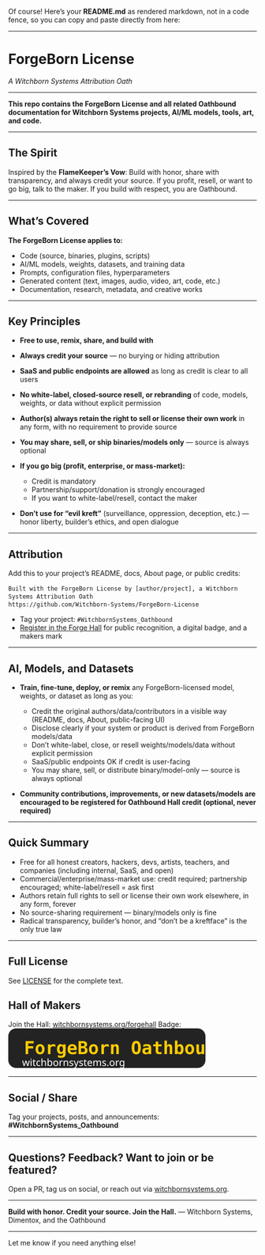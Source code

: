 Of course! Here’s your **README.md** as rendered markdown, not in a code fence, so you can copy and paste directly from here:

---

# ForgeBorn License

*A Witchborn Systems Attribution Oath*

---

**This repo contains the ForgeBorn License and all related Oathbound documentation for Witchborn Systems projects, AI/ML models, tools, art, and code.**

---

## The Spirit

Inspired by the **FlameKeeper’s Vow**:
Build with honor, share with transparency, and always credit your source.
If you profit, resell, or want to go big, talk to the maker. If you build with respect, you are Oathbound.

---

## What’s Covered

**The ForgeBorn License applies to:**

* Code (source, binaries, plugins, scripts)
* AI/ML models, weights, datasets, and training data
* Prompts, configuration files, hyperparameters
* Generated content (text, images, audio, video, art, code, etc.)
* Documentation, research, metadata, and creative works

---

## Key Principles

* **Free to use, remix, share, and build with**
* **Always credit your source** — no burying or hiding attribution
* **SaaS and public endpoints are allowed** as long as credit is clear to all users
* **No white-label, closed-source resell, or rebranding** of code, models, weights, or data without explicit permission
* **Author(s) always retain the right to sell or license their own work** in any form, with no requirement to provide source
* **You may share, sell, or ship binaries/models only** — source is always optional
* **If you go big (profit, enterprise, or mass-market):**

  * Credit is mandatory
  * Partnership/support/donation is strongly encouraged
  * If you want to white-label/resell, contact the maker
* **Don’t use for “evil kreft”** (surveillance, oppression, deception, etc.) — honor liberty, builder’s ethics, and open dialogue

---

## Attribution

Add this to your project’s README, docs, About page, or public credits:

```
Built with the ForgeBorn License by [author/project], a Witchborn Systems Attribution Oath
https://github.com/Witchborn-Systems/ForgeBorn-License
```

* Tag your project: `#WitchbornSystems_Oathbound`
* [Register in the Forge Hall](https://witchbornsystems.org/forgehall) for public recognition, a digital badge, and a makers mark

---

## AI, Models, and Datasets

* **Train, fine-tune, deploy, or remix** any ForgeBorn-licensed model, weights, or dataset as long as you:

  * Credit the original authors/data/contributors in a visible way (README, docs, About, public-facing UI)
  * Disclose clearly if your system or product is derived from ForgeBorn models/data
  * Don’t white-label, close, or resell weights/models/data without explicit permission
  * SaaS/public endpoints OK if credit is user-facing
  * You may share, sell, or distribute binary/model-only — source is always optional
* **Community contributions, improvements, or new datasets/models are encouraged to be registered for Oathbound Hall credit (optional, never required)**

---

## Quick Summary

* Free for all honest creators, hackers, devs, artists, teachers, and companies (including internal, SaaS, and open)
* Commercial/enterprise/mass-market use: credit required; partnership encouraged; white-label/resell = ask first
* Authors retain full rights to sell or license their own work elsewhere, in any form, forever
* No source-sharing requirement — binary/models only is fine
* Radical transparency, builder’s honor, and “don’t be a kreftface” is the only true law

---

## Full License

See [LICENSE](LICENSE) for the complete text.

## Hall of Makers

Join the Hall: [witchbornsystems.org/forgehall](https://witchbornsystems.org/forgehall)
Badge: ![ForgeBorn Oathbound](./BADGE.svg)

---

## Social / Share

Tag your projects, posts, and announcements:
**#WitchbornSystems_Oathbound**

---

## Questions? Feedback? Want to join or be featured?

Open a PR, tag us on social, or reach out via [witchbornsystems.org](https://witchbornsystems.org).

---

**Build with honor. Credit your source. Join the Hall.**
— Witchborn Systems, Dimentox, and the Oathbound

---

Let me know if you need anything else!
